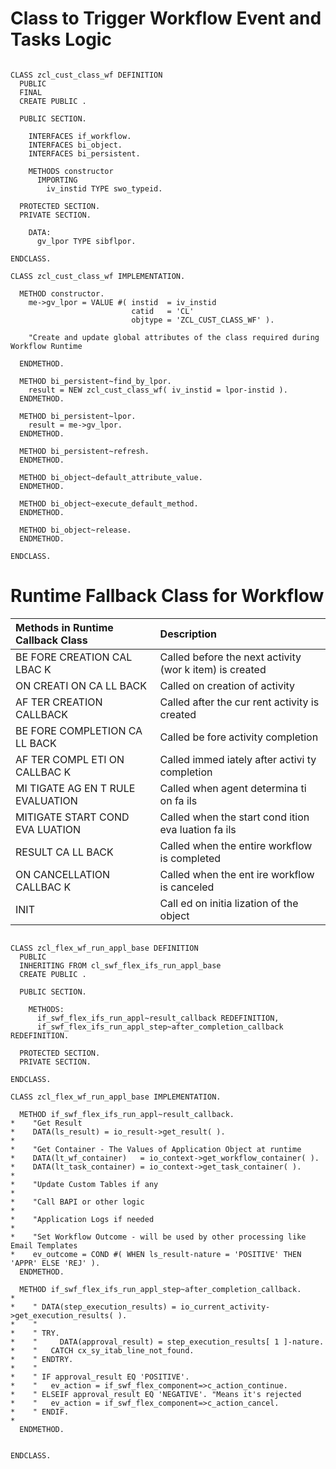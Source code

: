 # Class to Trigger Workflow Event and Tasks Logic

```

CLASS zcl_cust_class_wf DEFINITION
  PUBLIC
  FINAL
  CREATE PUBLIC .

  PUBLIC SECTION.

    INTERFACES if_workflow.
    INTERFACES bi_object.
    INTERFACES bi_persistent.

    METHODS constructor
      IMPORTING
        iv_instid TYPE swo_typeid.

  PROTECTED SECTION.
  PRIVATE SECTION.

    DATA:
      gv_lpor TYPE sibflpor.

ENDCLASS.

CLASS zcl_cust_class_wf IMPLEMENTATION.

  METHOD constructor.
    me->gv_lpor = VALUE #( instid  = iv_instid
                           catid   = 'CL'
                           objtype = 'ZCL_CUST_CLASS_WF' ).

    "Create and update global attributes of the class required during Workflow Runtime
    
  ENDMETHOD.

  METHOD bi_persistent~find_by_lpor.
    result = NEW zcl_cust_class_wf( iv_instid = lpor-instid ).
  ENDMETHOD.

  METHOD bi_persistent~lpor.
    result = me->gv_lpor.
  ENDMETHOD.

  METHOD bi_persistent~refresh.
  ENDMETHOD.

  METHOD bi_object~default_attribute_value.
  ENDMETHOD.

  METHOD bi_object~execute_default_method.
  ENDMETHOD.

  METHOD bi_object~release.
  ENDMETHOD.

ENDCLASS.

```

# Runtime Fallback Class for Workflow

| Methods in Runtime Callback Class | Description |
|:---|:---|
| BE FORE CREATION CAL LBAC K | Called before the next activity (wor k item) is created |
| ON CREATI ON CA LL BACK | Called on creation of activity |
| AF TER CREATION CALLBACK | Called after the cur rent activity is created |
| BE FORE COMPLETION CA LL BACK | Called be fore activity completion |
| AF TER COMPL ETI ON CALLBAC K | Called immed iately after activi ty completion |
| MI TIGATE AG EN T RULE EVALUATION | Called when agent determina ti on fa ils |
| MITIGATE START COND EVA LUATION | Called when the start cond ition eva luation fa ils |
| RESULT CA LL BACK | Called when the entire workflow is completed |
| ON CANCELLATION CALLBAC K | Called when the ent ire workflow is canceled |
| INIT | Call ed on initia lization of the object |

```

CLASS zcl_flex_wf_run_appl_base DEFINITION
  PUBLIC
  INHERITING FROM cl_swf_flex_ifs_run_appl_base
  CREATE PUBLIC .

  PUBLIC SECTION.

    METHODS:
      if_swf_flex_ifs_run_appl~result_callback REDEFINITION,
      if_swf_flex_ifs_run_appl_step~after_completion_callback REDEFINITION.

  PROTECTED SECTION.
  PRIVATE SECTION.

ENDCLASS.

CLASS zcl_flex_wf_run_appl_base IMPLEMENTATION.

  METHOD if_swf_flex_ifs_run_appl~result_callback.
*    "Get Result
*    DATA(ls_result) = io_result->get_result( ).
*
*    "Get Container - The Values of Application Object at runtime
*    DATA(lt_wf_container)   = io_context->get_workflow_container( ).
*    DATA(lt_task_container) = io_context->get_task_container( ).
*
*    "Update Custom Tables if any
*
*    "Call BAPI or other logic
*
*    "Application Logs if needed
*
*    "Set Workflow Outcome - will be used by other processing like Email Templates
*    ev_outcome = COND #( WHEN ls_result-nature = 'POSITIVE' THEN 'APPR' ELSE 'REJ' ).
  ENDMETHOD.

  METHOD if_swf_flex_ifs_run_appl_step~after_completion_callback.
*
*    " DATA(step_execution_results) = io_current_activity->get_execution_results( ).
*    "
*    " TRY.
*    "     DATA(approval_result) = step_execution_results[ 1 ]-nature.
*    "   CATCH cx_sy_itab_line_not_found.
*    " ENDTRY.
*    "
*    " IF approval_result EQ 'POSITIVE'.
*    "   ev_action = if_swf_flex_component=>c_action_continue.
*    " ELSEIF approval_result EQ 'NEGATIVE'. "Means it's rejected
*    "   ev_action = if_swf_flex_component=>c_action_cancel.
*    " ENDIF.
*
  ENDMETHOD.


ENDCLASS.

```
